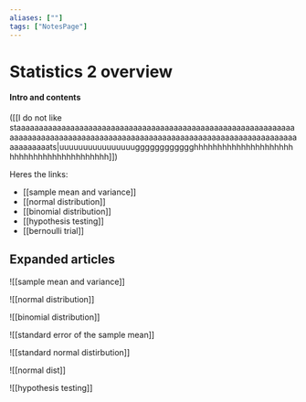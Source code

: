 ```yaml
---
aliases: [""]
tags: ["NotesPage"]
---
```


# Statistics 2 overview

#### Intro and contents
([[I do not like staaaaaaaaaaaaaaaaaaaaaaaaaaaaaaaaaaaaaaaaaaaaaaaaaaaaaaaaaaaaaaaaaaaaaaaaaaaaaaaaaaaaaaaaaaaaaaaaaaaaaaaaaaaaaaaaaaaaaaaaaaaaaaaaaaaaaaats|uuuuuuuuuuuuuuuugggggggggggghhhhhhhhhhhhhhhhhhhhhhhhhhhhhhhhhhhhhhhhhh]]) 

Heres the links:
- [[sample mean and variance]]
- [[normal distribution]]
- [[binomial distribution]]
- [[hypothesis testing]]
- [[bernoulli trial]]

## Expanded articles
![[sample mean and variance]]

![[normal distribution]]

![[binomial distribution]]

![[standard error of the sample mean]]

![[standard normal distirbution]]

![[normal dist]]

![[hypothesis testing]]

